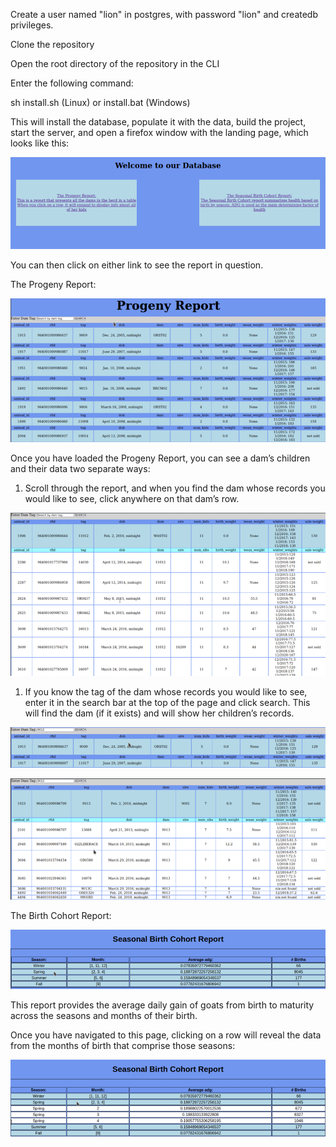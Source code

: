 Create a user named "lion" in postgres, with password "lion" and createdb privileges.

Clone the repository

Open the root directory of the repository in the CLI

Enter the following command:

sh install.sh (Linux) or install.bat (Windows)

This will install the database, populate it with the data, build the project, start the server, and open a firefox window with the landing page, which looks like this:

![](imgs/1.png)

You can then click on either link to see the report in question.

The Progeny Report:

![](imgs/2.png)

Once you have loaded the Progeny Report, you can see a dam’s children and their data two separate ways:

1.  Scroll through the report, and when you find the dam whose records you would like to see, click anywhere on that dam’s row.

![](imgs/3.png)

1.  If you know the tag of the dam whose records you would like to see, enter it in the search bar at the top of the page and click search. This will find the dam (if it exists) and will show her children’s records.

![](imgs/4.png)

![](imgs/5.png)

The Birth Cohort Report:

![](imgs/6.png)

This report provides the average daily gain of goats from birth to maturity across the seasons and months of their birth.

Once you have navigated to this page, clicking on a row will reveal the data from the months of birth that comprise those seasons:

![](imgs/7.png)
